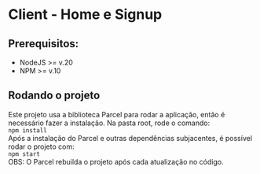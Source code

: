 # Client - Home e Signup
## Prerequisitos:
* NodeJS >= v.20
* NPM >= v.10

## Rodando o projeto
Este projeto usa a biblioteca Parcel para rodar a aplicação, então é necessário fazer a instalação.
Na pasta root, rode o comando:<br>
```npm install```<br>
Após a instalação do Parcel e outras dependências subjacentes, é possível rodar o projeto com:<br>
```npm start```<br>
OBS: O Parcel rebuilda o projeto após cada atualização no código.